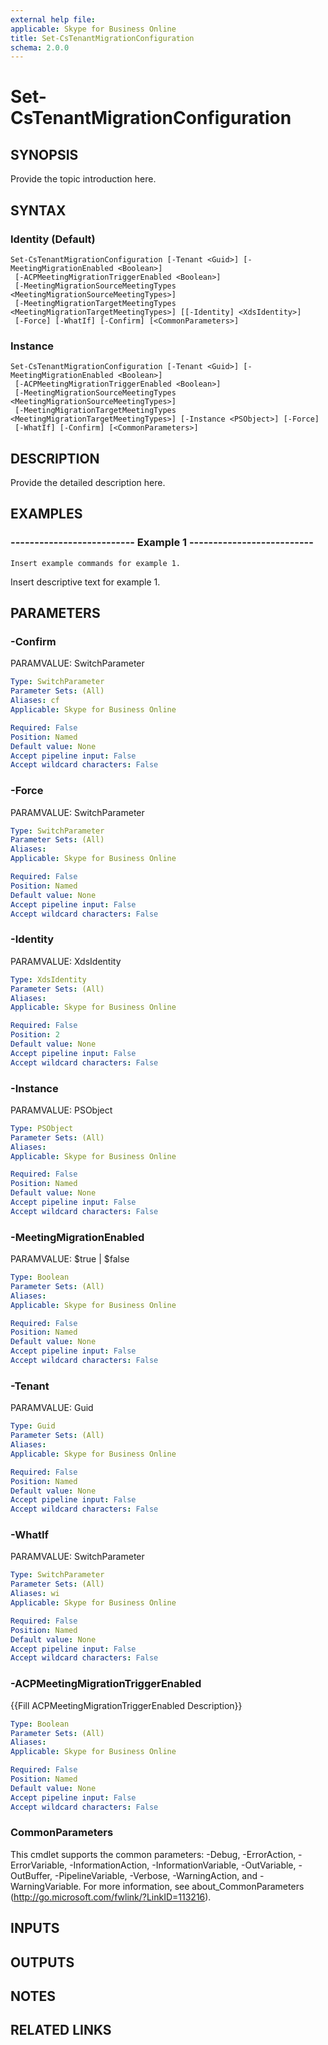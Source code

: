 ```yaml
---
external help file: 
applicable: Skype for Business Online
title: Set-CsTenantMigrationConfiguration
schema: 2.0.0
---
```


# Set-CsTenantMigrationConfiguration

## SYNOPSIS
Provide the topic introduction here.

## SYNTAX

### Identity (Default)
```
Set-CsTenantMigrationConfiguration [-Tenant <Guid>] [-MeetingMigrationEnabled <Boolean>]
 [-ACPMeetingMigrationTriggerEnabled <Boolean>]
 [-MeetingMigrationSourceMeetingTypes <MeetingMigrationSourceMeetingTypes>]
 [-MeetingMigrationTargetMeetingTypes <MeetingMigrationTargetMeetingTypes>] [[-Identity] <XdsIdentity>]
 [-Force] [-WhatIf] [-Confirm] [<CommonParameters>]
```

### Instance
```
Set-CsTenantMigrationConfiguration [-Tenant <Guid>] [-MeetingMigrationEnabled <Boolean>]
 [-ACPMeetingMigrationTriggerEnabled <Boolean>]
 [-MeetingMigrationSourceMeetingTypes <MeetingMigrationSourceMeetingTypes>]
 [-MeetingMigrationTargetMeetingTypes <MeetingMigrationTargetMeetingTypes>] [-Instance <PSObject>] [-Force]
 [-WhatIf] [-Confirm] [<CommonParameters>]
```

## DESCRIPTION
Provide the detailed description here.

## EXAMPLES

### -------------------------- Example 1 --------------------------
```
Insert example commands for example 1.
```

Insert descriptive text for example 1.


## PARAMETERS

### -Confirm
PARAMVALUE: SwitchParameter

```yaml
Type: SwitchParameter
Parameter Sets: (All)
Aliases: cf
Applicable: Skype for Business Online

Required: False
Position: Named
Default value: None
Accept pipeline input: False
Accept wildcard characters: False
```

### -Force
PARAMVALUE: SwitchParameter

```yaml
Type: SwitchParameter
Parameter Sets: (All)
Aliases: 
Applicable: Skype for Business Online

Required: False
Position: Named
Default value: None
Accept pipeline input: False
Accept wildcard characters: False
```

### -Identity
PARAMVALUE: XdsIdentity

```yaml
Type: XdsIdentity
Parameter Sets: (All)
Aliases: 
Applicable: Skype for Business Online

Required: False
Position: 2
Default value: None
Accept pipeline input: False
Accept wildcard characters: False
```

### -Instance
PARAMVALUE: PSObject

```yaml
Type: PSObject
Parameter Sets: (All)
Aliases: 
Applicable: Skype for Business Online

Required: False
Position: Named
Default value: None
Accept pipeline input: False
Accept wildcard characters: False
```

### -MeetingMigrationEnabled
PARAMVALUE: $true | $false

```yaml
Type: Boolean
Parameter Sets: (All)
Aliases: 
Applicable: Skype for Business Online

Required: False
Position: Named
Default value: None
Accept pipeline input: False
Accept wildcard characters: False
```

### -Tenant
PARAMVALUE: Guid

```yaml
Type: Guid
Parameter Sets: (All)
Aliases: 
Applicable: Skype for Business Online

Required: False
Position: Named
Default value: None
Accept pipeline input: False
Accept wildcard characters: False
```

### -WhatIf
PARAMVALUE: SwitchParameter

```yaml
Type: SwitchParameter
Parameter Sets: (All)
Aliases: wi
Applicable: Skype for Business Online

Required: False
Position: Named
Default value: None
Accept pipeline input: False
Accept wildcard characters: False
```

### -ACPMeetingMigrationTriggerEnabled
{{Fill ACPMeetingMigrationTriggerEnabled Description}}

```yaml
Type: Boolean
Parameter Sets: (All)
Aliases: 
Applicable: Skype for Business Online

Required: False
Position: Named
Default value: None
Accept pipeline input: False
Accept wildcard characters: False
```

### CommonParameters
This cmdlet supports the common parameters: -Debug, -ErrorAction, -ErrorVariable, -InformationAction, -InformationVariable, -OutVariable, -OutBuffer, -PipelineVariable, -Verbose, -WarningAction, and -WarningVariable. For more information, see about_CommonParameters (http://go.microsoft.com/fwlink/?LinkID=113216).

## INPUTS

## OUTPUTS

## NOTES

## RELATED LINKS

